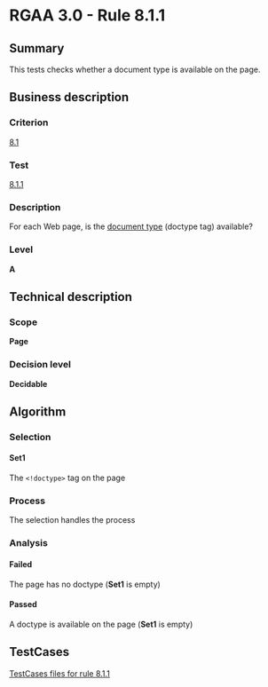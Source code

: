 # RGAA 3.0 -  Rule 8.1.1

## Summary

This tests checks whether a document type is available on the page.

## Business description

### Criterion

[8.1](http://asqatasun.github.io/RGAA--3.0--EN/RGAA3.0_Criteria_English_version_v1.html#crit-8-1)

### Test

[8.1.1](http://asqatasun.github.io/RGAA--3.0--EN/RGAA3.0_Criteria_English_version_v1.html#test-8-1-1)

### Description
For each Web page, is the
    <a href="http://asqatasun.github.io/RGAA--3.0--EN/RGAA3.0_Glossary_English_version_v1.html#mDTD">document
  type</a> (doctype tag) available? 


### Level

**A**

## Technical description

### Scope

**Page**

### Decision level

**Decidable**

## Algorithm

### Selection

#### Set1

The `<!doctype>` tag on the page

### Process

The selection handles the process

### Analysis

#### Failed

The page has no doctype (**Set1** is empty)

#### Passed

A doctype is available on the page (**Set1** is empty)



##  TestCases 

[TestCases files for rule 8.1.1](https://github.com/Asqatasun/Asqatasun/tree/master/rules/rules-rgaa3.0/src/test/resources/testcases/rgaa30/Rgaa30Rule080101/) 


